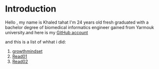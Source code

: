 
# Introduction

Hello , my name is Khaled tahat I'm 24 years old fresh graduated with a bachelor degree of biomedical informatics engineer gained from Yarmouk university.and here is my [GitHub account](KZTahat (github.com))

and this is a list of whhat i did:
1. [growthmindset](https://replit.com/@KZTahat/reading-notes#growthmindset.md)
2. [Read01](https://kztahat.github.io/reading-notes/Read01LearningMarkdown)
3. [Read02](https://replit.com/@KZTahat/reading-notes#Read02RevisionsandtheCloud.md)